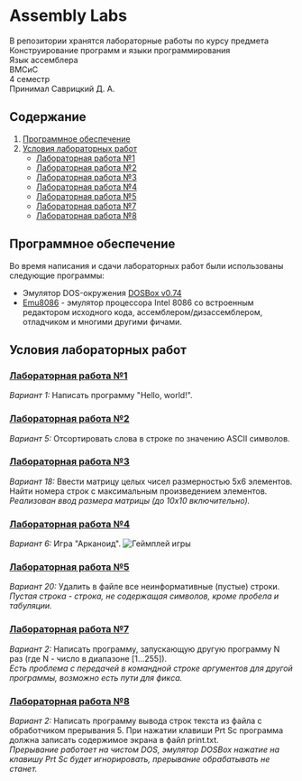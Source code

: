 # Assembly Labs
В репозитории хранятся лабораторные работы по курсу предмета Конструирование программ и языки программирования  
Язык ассемблера  
ВМСиС  
4 семестр   
Принимал Саврицкий Д. А. 

## Содержание
1. [Программное обеспечение](#Прогрммное-обеспечение)
2. [Условия лабораторных работ](#Условия-лабораторных-работ)
    + [Лабораторная работа №1](#Лабораторная-работа-1)
    + [Лабораторная работа №2](#Лабораторная-работа-2)
    + [Лабораторная работа №3](#Лабораторная-работа-3)
    + [Лабораторная работа №4](#Лабораторная-работа-4)
    + [Лабораторная работа №5](#Лабораторная-работа-5)
    + [Лабораторная работа №7](#Лабораторная-работа-7)
    + [Лабораторная работа №8](#Лабораторная-работа-8)

## Программное обеспечение
Во время написания и сдачи лабораторных работ были использованы следующие программы:
* Эмулятор DOS-окружения [DOSBox v0.74](https://www.dosbox.com)
* [Emu8086](http://www.emu8086.com) - эмулятор процессора Intel 8086 со встроенным редактором исходного кода, ассемблером/дизассемблером, отладчиком и многими другими фичами.

## Условия лабораторных работ
### [Лабораторная работа №1](https://github.com/Bulbash3r/Asm-Labs/tree/master/Laba%201)
*Вариант 1:* Написать программу "Hello, world!". 

### [Лабораторная работа №2](https://github.com/Bulbash3r/Asm-Labs/tree/master/Laba%202%20(sort%20string%20for%20ASCII))
*Вариант 5:* Отсортировать слова в строке по значению ASCII символов. 

### [Лабораторная работа №3](https://github.com/Bulbash3r/Asm-Labs/tree/master/Laba%203)
*Вариант 18:* Ввести матрицу целых чисел размерностью 5х6 элементов. Найти номера строк с максимальным произведением элементов.  
*Реализован ввод размера матрицы (до 10х10 включительно).* 

### [Лабораторная работа №4](https://github.com/Bulbash3r/Asm-Labs/tree/master/Laba%204)
*Вариант 6:* Игра "Арканоид". 
![Геймплей игры](https://pp.userapi.com/c850016/v850016203/49aa3/TOakEHklY8w.jpg)

### [Лабораторная работа №5](https://github.com/Bulbash3r/Asm-Labs/tree/master/Laba%205)
*Вариант 20:* Удалить в файле все неинформативные (пустые) строки.  
*Пустая строка - строка, не содержащая символов, кроме пробела и табуляции.* 

### [Лабораторная работа №7](https://github.com/Bulbash3r/Asm-Labs/tree/master/Laba%207)
*Вариант 2:* Написать программу, запускающую другую программу N раз (где N - число в диапазоне [1...255]).  
*Есть проблема с передачей в командной строке аргументов для другой программы, возможно есть пути для фикса.*

### [Лабораторная работа №8](https://github.com/Bulbash3r/Asm-Labs/tree/master/Laba%208)
*Вариант 2:* Написать программу вывода строк текста из файла с обработчиком прерывания 5. При нажатии клавиши Prt Sc программа должна записать содержимое экрана в файл print.txt.  
*Прерывание работает на чистом DOS, эмулятор DOSBox нажатие на клавишу Prt Sc будет игнорировать, прерывание обрабатывать не станет.*

